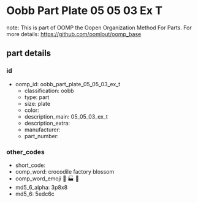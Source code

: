 # Oobb Part Plate 05 05 03 Ex T  

note: This is part of OOMP the Oopen Organization Method For Parts. For more details: https://github.com/oomlout/oomp_base

##  part details





### id
* oomp_id: oobb_part_plate_05_05_03_ex_t
  * classification: oobb
  * type: part
  * size: plate
  * color: 
  * description_main: 05_05_03_ex_t
  * description_extra: 
  * manufacturer: 
  * part_number: 

### other_codes
* short_code: 
* oomp_word: crocodile factory blossom
* oomp_word_emoji :crocodile: :factory: :blossom:
* md5_6_alpha: 3p8x8
* md5_6: 5edc6c